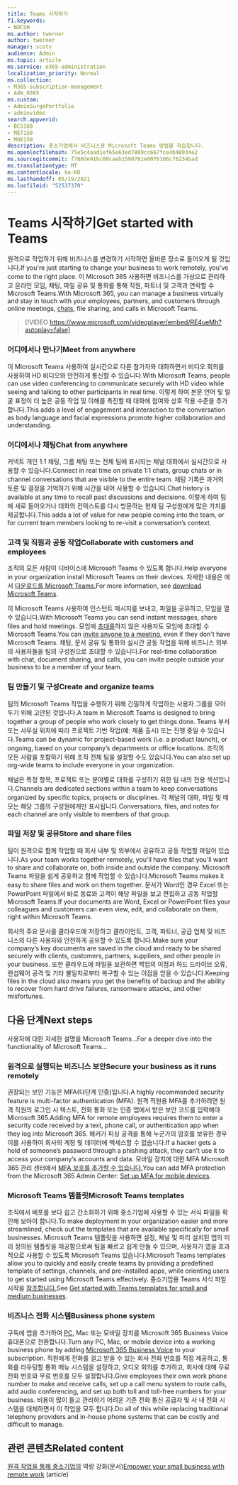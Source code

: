 ```yaml
---
title: Teams 시작하기
f1.keywords:
- NOCSH
ms.author: twerner
author: twerner
manager: scotv
audience: Admin
ms.topic: article
ms.service: o365-administration
localization_priority: Normal
ms.collection:
- M365-subscription-management
- Adm_O365
ms.custom:
- AdminSurgePortfolio
- adminvideo
search.appverid:
- BCS160
- MET150
- MOE150
description: 중소기업에서 비즈니스용 Microsoft Teams 방법을 학습합니다.
ms.openlocfilehash: 75e5c4aad1ef65e63ed7809cc667fce4b48934e2
ms.sourcegitcommit: f780de91bc00caeb1598781e0076106c76234bad
ms.translationtype: MT
ms.contentlocale: ko-KR
ms.lasthandoff: 05/19/2021
ms.locfileid: "52537370"
---
```

# <a name="get-started-with-teams"></a><span data-ttu-id="162bd-103">Teams 시작하기</span><span class="sxs-lookup"><span data-stu-id="162bd-103">Get started with Teams</span></span>

<span data-ttu-id="162bd-104">원격으로 작업하기 위해 비즈니스를 변경하기 시작하면 올바른 장소로 들어오게 될 것입니다.</span><span class="sxs-lookup"><span data-stu-id="162bd-104">If you're just starting to change your business to work remotely, you've come to the right place.</span></span> <span data-ttu-id="162bd-105">이 Microsoft 365 사용하면 비즈니스를 가상으로 관리하고 온라인 모임, 채팅, 파일 공유 및 통화를 [](https://www.microsoft.com/microsoft-teams/instant-messaging?ocid=oo_support_mix_marvel_ups_support_smcteamsmb_inline)통해 직원, 파트너 및 고객과 연락할 수 Microsoft Teams.</span><span class="sxs-lookup"><span data-stu-id="162bd-105">With Microsoft 365, you can manage a business virtually and stay in touch with your employees, partners, and customers through online meetings, [chats](https://www.microsoft.com/microsoft-teams/instant-messaging?ocid=oo_support_mix_marvel_ups_support_smcteamsmb_inline), file sharing, and calls in Microsoft Teams.</span></span> 

> [!VIDEO https://www.microsoft.com/videoplayer/embed/RE4ueMh?autoplay=false]

### <a name="meet-from-anywhere"></a><span data-ttu-id="162bd-106">어디에서나 만나기</span><span class="sxs-lookup"><span data-stu-id="162bd-106">Meet from anywhere</span></span>

<span data-ttu-id="162bd-107">이 Microsoft Teams 사용하여 실시간으로 다른 참가자와 대화하면서 비디오 회의를 사용하여 HD 비디오와 안전하게 통신할 수 있습니다.</span><span class="sxs-lookup"><span data-stu-id="162bd-107">With Microsoft Teams, people can use video conferencing to communicate securely with HD video while seeing and talking to other participants in real time.</span></span> <span data-ttu-id="162bd-108">이렇게 하여 본문 언어 및 얼굴 표정이 더 높은 공동 작업 및 이해를 촉진할 때 대화에 참여와 상호 작용 수준을 추가합니다.</span><span class="sxs-lookup"><span data-stu-id="162bd-108">This adds a level of engagement and interaction to the conversation as body language and facial expressions promote higher collaboration and understanding.</span></span>

### <a name="chat-from-anywhere"></a><span data-ttu-id="162bd-109">어디에서나 채팅</span><span class="sxs-lookup"><span data-stu-id="162bd-109">Chat from anywhere</span></span>

<span data-ttu-id="162bd-110">커넥트 개인 1:1 채팅, 그룹 채팅 또는 전체 팀에 표시되는 채널 대화에서 실시간으로 사용할 수 있습니다.</span><span class="sxs-lookup"><span data-stu-id="162bd-110">Connect in real time on private 1:1 chats, group chats or in channel conversations that are visible to the entire team.</span></span> <span data-ttu-id="162bd-111">채팅 기록은 과거의 토론 및 결정을 기억하기 위해 시간을 내어 사용할 수 있습니다.</span><span class="sxs-lookup"><span data-stu-id="162bd-111">Chat history is available at any time to recall past discussions and decisions.</span></span> <span data-ttu-id="162bd-112">이렇게 하여 팀에 새로 들어오거나 대화의 컨텍스트를 다시 방문하는 현재 팀 구성원에게 많은 가치를 제공합니다.</span><span class="sxs-lookup"><span data-stu-id="162bd-112">This adds a lot of value for new people coming into the team, or for current team members looking to re-visit a conversation’s context.</span></span>

### <a name="collaborate-with-customers-and-employees"></a><span data-ttu-id="162bd-113">고객 및 직원과 공동 작업</span><span class="sxs-lookup"><span data-stu-id="162bd-113">Collaborate with customers and employees</span></span>

<span data-ttu-id="162bd-114">조직의 모든 사람이 디바이스에 Microsoft Teams 수 있도록 합니다.</span><span class="sxs-lookup"><span data-stu-id="162bd-114">Help everyone in your organization install Microsoft Teams on their devices.</span></span> <span data-ttu-id="162bd-115">자세한 내용은 에서 [다운로드를 Microsoft Teams.](https://aka.ms/downloadteams)</span><span class="sxs-lookup"><span data-stu-id="162bd-115">For more information, see [download Microsoft Teams](https://aka.ms/downloadteams).</span></span>

<span data-ttu-id="162bd-116">이 Microsoft Teams 사용하여 인스턴트 메시지를 보내고, 파일을 공유하고, 모임을 열 수 있습니다.</span><span class="sxs-lookup"><span data-stu-id="162bd-116">With Microsoft Teams you can send instant messages, share files and hold meetings.</span></span> <span data-ttu-id="162bd-117">모임에 [초대를](schedule-guest-meeting.md)하지 않은 사용자도 모임에 초대할 수 Microsoft Teams.</span><span class="sxs-lookup"><span data-stu-id="162bd-117">You can [invite anyone to a meeting](schedule-guest-meeting.md), even if they don't have Microsoft Teams.</span></span> <span data-ttu-id="162bd-118">채팅, 문서 공유 및 통화와 실시간 공동 작업을 위해 비즈니스 외부의 사용자들을 팀의 구성원으로 초대할 수 있습니다.</span><span class="sxs-lookup"><span data-stu-id="162bd-118">For real-time collaboration with chat, document sharing, and calls, you can invite people outside your business to be a member of your team.</span></span>

### <a name="create-and-organize-teams"></a><span data-ttu-id="162bd-119">팀 만들기 및 구성</span><span class="sxs-lookup"><span data-stu-id="162bd-119">Create and organize teams</span></span>

<span data-ttu-id="162bd-120">팀의 Microsoft Teams 작업을 수행하기 위해 긴밀하게 작업하는 사용자 그룹을 모아 두기 위해 고안된 것입니다.</span><span class="sxs-lookup"><span data-stu-id="162bd-120">A team in Microsoft Teams is designed to bring together a group of people who work closely to get things done.</span></span> <span data-ttu-id="162bd-121">Teams 부서 또는 사무실 위치에 따라 프로젝트 기반 작업(예: 제품 출시) 또는 진행 중일 수 있습니다.</span><span class="sxs-lookup"><span data-stu-id="162bd-121">Teams can be dynamic for project-based work (i.e. a product launch), or ongoing, based on your company’s departments or office locations.</span></span> <span data-ttu-id="162bd-122">조직의 모든 사람을 포함하기 위해 조직 전체 팀을 설정할 수도 있습니다.</span><span class="sxs-lookup"><span data-stu-id="162bd-122">You can also set up org-wide teams to include everyone in your organization.</span></span>

<span data-ttu-id="162bd-123">채널은 특정 항목, 프로젝트 또는 분야별로 대화를 구성하기 위한 팀 내의 전용 섹션입니다.</span><span class="sxs-lookup"><span data-stu-id="162bd-123">Channels are dedicated sections within a team to keep conversations organized by specific topics, projects or disciplines.</span></span> <span data-ttu-id="162bd-124">각 채널의 대화, 파일 및 메모는 해당 그룹의 구성원에게만 표시됩니다.</span><span class="sxs-lookup"><span data-stu-id="162bd-124">Conversations, files, and notes for each channel are only visible to members of that group.</span></span>

### <a name="store-and-share-files"></a><span data-ttu-id="162bd-125">파일 저장 및 공유</span><span class="sxs-lookup"><span data-stu-id="162bd-125">Store and share files</span></span>

<span data-ttu-id="162bd-126">팀이 원격으로 함께 작업할 때 회사 내부 및 외부에서 공유하고 공동 작업할 파일이 있습니다.</span><span class="sxs-lookup"><span data-stu-id="162bd-126">As your team works together remotely, you'll have files that you'll want to share and collaborate on, both inside and outside the company.</span></span> <span data-ttu-id="162bd-127">Microsoft Teams 파일을 쉽게 공유하고 함께 작업할 수 있습니다.</span><span class="sxs-lookup"><span data-stu-id="162bd-127">Microsoft Teams makes it easy to share files and work on them together.</span></span> <span data-ttu-id="162bd-128">문서가 Word인 경우 Excel 또는 PowerPoint 파일에서 바로 동료와 고객이 해당 파일을 보고 편집하고 공동 작업할 Microsoft Teams.</span><span class="sxs-lookup"><span data-stu-id="162bd-128">If your documents are Word, Excel or PowerPoint files your colleagues and customers can even view, edit, and collaborate on them, right within Microsoft Teams.</span></span>

<span data-ttu-id="162bd-129">회사의 주요 문서를 클라우드에 저장하고 클라이언트, 고객, 파트너, 공급 업체 및 비즈니스의 다른 사용자와 안전하게 공유할 수 있도록 합니다.</span><span class="sxs-lookup"><span data-stu-id="162bd-129">Make sure your company’s key documents are saved in the cloud and ready to be shared securely with clients, customers, partners, suppliers, and other people in your business.</span></span> <span data-ttu-id="162bd-130">또한 클라우드에 파일을 보관하면 백업의 이점과 하드 드라이브 오류, 랜섬웨어 공격 및 기타 불일치로부터 복구할 수 있는 이점을 얻을 수 있습니다.</span><span class="sxs-lookup"><span data-stu-id="162bd-130">Keeping files in the cloud also means you get the benefits of backup and the ability to recover from hard drive failures, ransomware attacks, and other misfortunes.</span></span>

## <a name="next-steps"></a><span data-ttu-id="162bd-131">다음 단계</span><span class="sxs-lookup"><span data-stu-id="162bd-131">Next steps</span></span>

<span data-ttu-id="162bd-132">사용자에 대한 자세한 설명을 Microsoft Teams...</span><span class="sxs-lookup"><span data-stu-id="162bd-132">For a deeper dive into the functionality of Microsoft Teams...</span></span>

### <a name="secure-your-business-as-it-runs-remotely"></a><span data-ttu-id="162bd-133">원격으로 실행되는 비즈니스 보안</span><span class="sxs-lookup"><span data-stu-id="162bd-133">Secure your business as it runs remotely</span></span>

<span data-ttu-id="162bd-134">권장되는 보안 기능은 MFA(다단계 인증)입니다.</span><span class="sxs-lookup"><span data-stu-id="162bd-134">A highly recommended security feature is multi-factor authentication (MFA).</span></span> <span data-ttu-id="162bd-135">원격 직원용 MFA를 추가하려면 원격 직원의 로그인 시 텍스트, 전화 통화 또는 인증 앱에서 받은 보안 코드를 입력해야 Microsoft 365.</span><span class="sxs-lookup"><span data-stu-id="162bd-135">Adding MFA for remote employees requires them to enter a security code received by a text, phone call, or authentication app when they log into Microsoft 365.</span></span> <span data-ttu-id="162bd-136">해커가 피싱 공격을 통해 누군가의 암호를 보유한 경우 이를 사용하여 회사의 계정 및 데이터에 액세스할 수 없습니다.</span><span class="sxs-lookup"><span data-stu-id="162bd-136">If a hacker gets a hold of someone’s password through a phishing attack, they can’t use it to access your company’s accounts and data.</span></span> <span data-ttu-id="162bd-137">모바일 장치에 대한 MFA Microsoft 365 관리 센터에서 [MFA 보호를 추가할 수 있습니다.](set-up-mfa.md)</span><span class="sxs-lookup"><span data-stu-id="162bd-137">You can add MFA protection from the Microsoft 365 Admin Center: [Set up MFA for mobile devices](set-up-mfa.md).</span></span>

### <a name="microsoft-teams-templates"></a><span data-ttu-id="162bd-138">Microsoft Teams 템플릿</span><span class="sxs-lookup"><span data-stu-id="162bd-138">Microsoft Teams templates</span></span>

<span data-ttu-id="162bd-139">조직에서 배포를 보다 쉽고 간소화하기 위해 중소기업에 사용할 수 있는 서식 파일을 확인해 보아야 합니다.</span><span class="sxs-lookup"><span data-stu-id="162bd-139">To make deployment in your organization easier and more streamlined, check out the templates that are available specifically for small businesses.</span></span> <span data-ttu-id="162bd-140">Microsoft Teams 템플릿을 사용하면 설정, 채널 및 미리 설치된 앱의 미리 정의된 템플릿을 제공함으로써 팀을 빠르고 쉽게 만들 수 있으며, 사용자가 앱을 효과적으로 사용할 수 있도록 Microsoft Teams 있습니다.</span><span class="sxs-lookup"><span data-stu-id="162bd-140">Microsoft Teams templates allow you to quickly and easily create teams by providing a predefined template of settings, channels, and pre-installed apps, while orienting users to get started using Microsoft Teams effectively.</span></span> <span data-ttu-id="162bd-141">중소기업용 Teams 서식 파일 시작을 [참조합니다.](/microsoftteams/smb-templates)</span><span class="sxs-lookup"><span data-stu-id="162bd-141">See [Get started with Teams templates for small and medium businesses](/microsoftteams/smb-templates).</span></span>

### <a name="business-phone-system"></a><span data-ttu-id="162bd-142">비즈니스 전화 시스템</span><span class="sxs-lookup"><span data-stu-id="162bd-142">Business phone system</span></span>

<span data-ttu-id="162bd-143">구독에 앱을 추가하여 [PC,](https://aka.ms/getbusinessvoice) Mac 또는 모바일 장치를 Microsoft 365 Business Voice 휴대폰으로 전환합니다.</span><span class="sxs-lookup"><span data-stu-id="162bd-143">Turn any PC, Mac, or mobile device into a working business phone by adding [Microsoft 365 Business Voice](https://aka.ms/getbusinessvoice) to your subscription.</span></span> <span data-ttu-id="162bd-144">직원에게 전화를 걸고 받을 수 있는 회사 전화 번호를 직접 제공하고, 통화를 라우팅할 통화 메뉴 시스템을 설정하고, 오디오 회의를 추가하고, 회사에 대해 무료 전화 번호와 무료 번호를 모두 설정합니다.</span><span class="sxs-lookup"><span data-stu-id="162bd-144">Give employees their own work phone number to make and receive calls, set up a call menu system to route calls, add audio conferencing, and set up both toll and toll-free numbers for your business.</span></span> <span data-ttu-id="162bd-145">비용이 많이 들고 관리하기 어려운 기존 전화 통신 공급자 및 사 내 전화 시스템을 대체하면서 이 작업을 모두 합니다.</span><span class="sxs-lookup"><span data-stu-id="162bd-145">Do all of this while replacing traditional telephony providers and in-house phone systems that can be costly and difficult to manage.</span></span>

## <a name="related-content"></a><span data-ttu-id="162bd-146">관련 콘텐츠</span><span class="sxs-lookup"><span data-stu-id="162bd-146">Related content</span></span>

<span data-ttu-id="162bd-147">[원격 작업을 통해 중소기업의](../admin/misc/empower-your-small-business-with-remote-work.md) 역량 강화(문서)</span><span class="sxs-lookup"><span data-stu-id="162bd-147">[Empower your small business with remote work](../admin/misc/empower-your-small-business-with-remote-work.md) (article)</span></span>